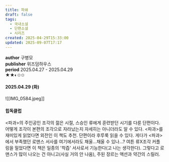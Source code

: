```yaml
---
title: 파쇄
draft: false
tags:
  - 국내소설
  - 단편소설
  - 시리즈
created: 2025-04-29T15:33:00
updated: 2025-09-07T17:17
---
```

**author** 구병모<br/>
**publisher** 위즈덤하우스<br/>
**period** 2025.04.27 - 2025.04.29<br/>
★★◐✩✩

#### 2025.04.29 (화)
![[IMG_0584.jpeg]]

#### 힙독클럽
<파과>의 주인공인 조각의 젊은 시절, 스승인 류에게 훈련받던 시기를 다룬 단편이다. 어떻게 조각이 본편의 조각으로 자라났는지 자세히는 아니더라도 알 수 있다. <파과>를 재미있게 읽었다면 외전인 이 책도 추천. 단편이라 후루룩 읽을 수 있다. 게다가 <파과>에서 부족했던 로맨스 서사를 여기에서라도 채울...채울 수 있나...? 여튼 류X조각 커플링을 밀었다면 이 책은 일종의 '착즙' 서사로서 기능한다(고 나는 생각한다). 그렇다고 로맨스가 많이 나오는 건 아니고(사실 거의 안 나옴), 주된 장르는 액션과 약간의 스릴러.